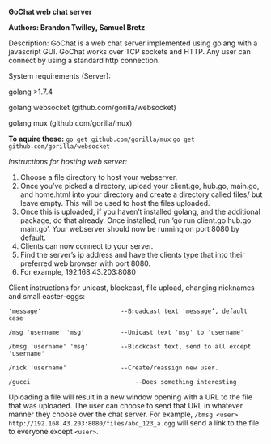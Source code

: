 **GoChat web chat server**

**Authors: Brandon Twilley, Samuel Bretz**

Description: GoChat is a web chat server implemented using golang with a javascript GUI. GoChat works over TCP sockets and HTTP.  Any user can connect by using a standard http connection.

System requirements (Server):

golang >1.7.4

golang websocket (github.com/gorilla/websocket)

golang mux (github.com/gorilla/mux)

**To aquire these:**
`go get github.com/gorilla/mux`
`go get github.com/gorilla/websocket`


*Instructions for hosting web server:*
1. Choose a file directory to host your webserver.
2. Once you’ve picked a directory, upload your client.go, hub.go, main.go, and home.html into your directory and create a directory called files/ but leave empty.  This will be used to host the files uploaded.
3. Once this is uploaded, if you haven’t installed golang, and the additional package, do that already.  Once installed, run ‘go run client.go hub.go main.go’.  Your webserver should now be running on port 8080 by default.
4. Clients can now connect to your server.
5. Find the server’s ip address and have the clients type that into their preferred web browser with port 8080.
6. For example, 192.168.43.203:8080

Client instructions for unicast, blockcast, file upload, changing nicknames and small easter-eggs:

`'message'                     	--Broadcast text 'message’, default case`

`/msg 'username' 'msg'         	--Unicast text 'msg' to 'username'`

`/bmsg 'username' 'msg'        	--Blockcast text, send to all except 'username'`

`/nick 'username'              	--Create/reassign new user.`

`/gucci                        		--Does something interesting`

Uploading a file will result in a new window opening with a URL to the file that was uploaded. The user can choose to send that URL in whatever manner they choose over the chat server.  For example,
`/bmsg <user> http://192.168.43.203:8080/files/abc_123_a.ogg` will send a link to the file to everyone except
`<user>`.